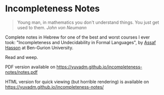 # Incompleteness Notes

> Young man, in mathematics you don't understand things. You just get used to them. 
> *John von Neumann*

Complete notes in Hebrew for one of the best and worst courses I ever took: "Incompleteness and Undecidability in Formal Languages", by [Assaf Hasson](http://www.math.bgu.ac.il/~hassonas/index.html) at Ben-Gurion University.

Read and weep.

PDF version available on https://yuvadm.github.io/incompleteness-notes/notes.pdf

HTML version for quick viewing (but horrible rendering) is available on https://yuvadm.github.io/incompleteness-notes/

